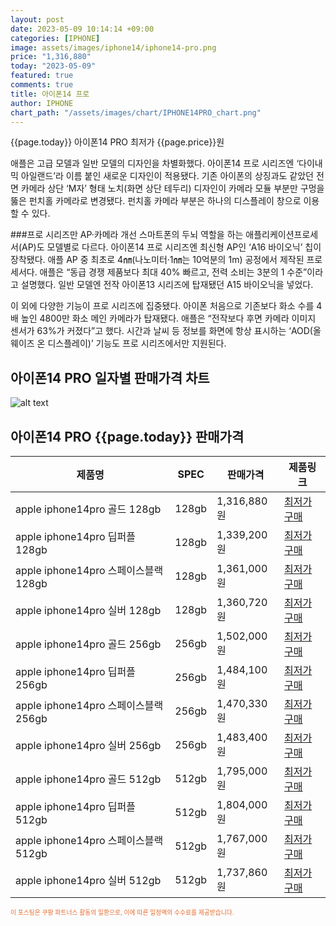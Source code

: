 ```yaml
---
layout: post
date: 2023-05-09 10:14:14 +09:00
categories: [IPHONE]
image: assets/images/iphone14/iphone14-pro.png
price: "1,316,880"
today: "2023-05-09"
featured: true
comments: true
title: 아이폰14 프로
author: IPHONE
chart_path: "/assets/images/chart/IPHONE14PRO_chart.png"
---
```


{{page.today}} 아이폰14 PRO 최저가 {{page.price}}원

애플은 고급 모델과 일반 모델의 디자인을 차별화했다. 아이폰14 프로 시리즈엔 ‘다이내믹 아일랜드’라 이름 붙인 새로운 디자인이 적용됐다. 기존 아이폰의 상징과도 같았던 전면 카메라 상단 ‘M자’ 형태 노치(화면 상단 테두리) 디자인이 카메라 모듈 부분만 구멍을 뚫은 펀치홀 카메라로 변경됐다. 펀치홀 카메라 부분은 하나의 디스플레이 창으로 이용할 수 있다.

###프로 시리즈만 AP·카메라 개선
스마트폰의 두뇌 역할을 하는 애플리케이션프로세서(AP)도 모델별로 다르다. 아이폰14 프로 시리즈엔 최신형 AP인 ‘A16 바이오닉’ 칩이 장착됐다. 애플 AP 중 최초로 4㎚(나노미터·1㎚는 10억분의 1m) 공정에서 제작된 프로세서다. 애플은 “동급 경쟁 제품보다 최대 40% 빠르고, 전력 소비는 3분의 1 수준”이라고 설명했다. 일반 모델엔 전작 아이폰13 시리즈에 탑재됐던 A15 바이오닉을 넣었다.

이 외에 다양한 기능이 프로 시리즈에 집중됐다. 아이폰 처음으로 기존보다 화소 수를 4배 높인 4800만 화소 메인 카메라가 탑재됐다. 애플은 “전작보다 후면 카메라 이미지 센서가 63%가 커졌다”고 했다. 시간과 날씨 등 정보를 화면에 항상 표시하는 ‘AOD(올웨이즈 온 디스플레이)’ 기능도 프로 시리즈에서만 지원된다.

## 아이폰14 PRO 일자별 판매가격 차트
![alt text]({{page.chart_path}} "아이폰14 PRO 판매가격 차트")

## 아이폰14 PRO {{page.today}} 판매가격
<main>
<table id="rwd-table-large">
  <thead>
    <tr>
      <th>제품명</th>
      <th>SPEC</th>
      <th>판매가격</th>
      <th>제품링크</th>
    </tr>
  </thead>
  <tbody><tr>
        <td>apple iphone14pro 골드 128gb </td>
        <td>128gb</td>
        <td>1,316,880원</td>
        <td><a href='https://link.coupang.com/a/SOYqH' target='_blank'>최저가구매</a></td>
        </tr><tr>
        <td>apple iphone14pro 딥퍼플 128gb </td>
        <td>128gb</td>
        <td>1,339,200원</td>
        <td><a href='https://link.coupang.com/a/SOYs5' target='_blank'>최저가구매</a></td>
        </tr><tr>
        <td>apple iphone14pro 스페이스블랙 128gb </td>
        <td>128gb</td>
        <td>1,361,000원</td>
        <td><a href='https://link.coupang.com/a/SOYvt' target='_blank'>최저가구매</a></td>
        </tr><tr>
        <td>apple iphone14pro 실버 128gb </td>
        <td>128gb</td>
        <td>1,360,720원</td>
        <td><a href='https://link.coupang.com/a/SOYxD' target='_blank'>최저가구매</a></td>
        </tr><tr>
        <td>apple iphone14pro 골드 256gb </td>
        <td>256gb</td>
        <td>1,502,000원</td>
        <td><a href='https://link.coupang.com/a/SOYzH' target='_blank'>최저가구매</a></td>
        </tr><tr>
        <td>apple iphone14pro 딥퍼플 256gb </td>
        <td>256gb</td>
        <td>1,484,100원</td>
        <td><a href='https://link.coupang.com/a/SOYCd' target='_blank'>최저가구매</a></td>
        </tr><tr>
        <td>apple iphone14pro 스페이스블랙 256gb </td>
        <td>256gb</td>
        <td>1,470,330원</td>
        <td><a href='https://link.coupang.com/a/SOYEY' target='_blank'>최저가구매</a></td>
        </tr><tr>
        <td>apple iphone14pro 실버 256gb </td>
        <td>256gb</td>
        <td>1,483,400원</td>
        <td><a href='https://link.coupang.com/a/SOYLE' target='_blank'>최저가구매</a></td>
        </tr><tr>
        <td>apple iphone14pro 골드 512gb </td>
        <td>512gb</td>
        <td>1,795,000원</td>
        <td><a href='https://link.coupang.com/a/SOYNI' target='_blank'>최저가구매</a></td>
        </tr><tr>
        <td>apple iphone14pro 딥퍼플 512gb </td>
        <td>512gb</td>
        <td>1,804,000원</td>
        <td><a href='https://link.coupang.com/a/SOYPE' target='_blank'>최저가구매</a></td>
        </tr><tr>
        <td>apple iphone14pro 스페이스블랙 512gb </td>
        <td>512gb</td>
        <td>1,767,000원</td>
        <td><a href='https://link.coupang.com/a/SOYRG' target='_blank'>최저가구매</a></td>
        </tr><tr>
        <td>apple iphone14pro 실버 512gb </td>
        <td>512gb</td>
        <td>1,737,860원</td>
        <td><a href='https://link.coupang.com/a/SOYUa' target='_blank'>최저가구매</a></td>
        </tr></tbody>
</table>
</main>
<div style="color:#e56a2c;font-size: 0.7em;" >
이 포스팅은 쿠팡 파트너스 활동의 일환으로, 이에 따른 일정액의 수수료를 제공받습니다.
</div>
